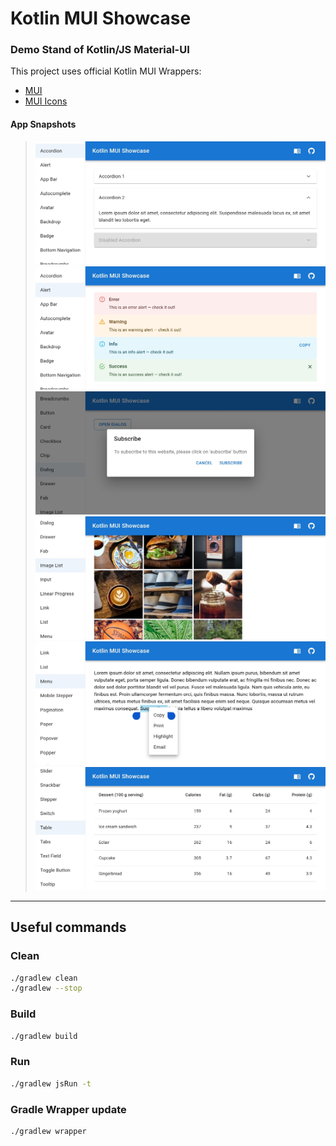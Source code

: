 # Kotlin MUI Showcase

### Demo Stand of Kotlin/JS Material-UI

This project uses official Kotlin MUI Wrappers:

- [MUI](https://github.com/JetBrains/kotlin-wrappers/tree/master/kotlin-mui)
- [MUI Icons](https://github.com/JetBrains/kotlin-wrappers/tree/master/kotlin-mui-icons)

#### App Snapshots

> ![Accordion](.doc/accordion.jpg)
> ![Alert](.doc/alert.jpg)
> ![Dialog](.doc/dialog.jpg)
> ![Image List](.doc/image-list.jpg)
> ![Menu](.doc/menu.jpg)
> ![Table](.doc/table.jpg)

----

## Useful commands

### Clean

```sh
./gradlew clean
./gradlew --stop
```

### Build

```sh
./gradlew build
```

### Run

```sh
./gradlew jsRun -t
```

### Gradle Wrapper update

```sh
./gradlew wrapper
```
